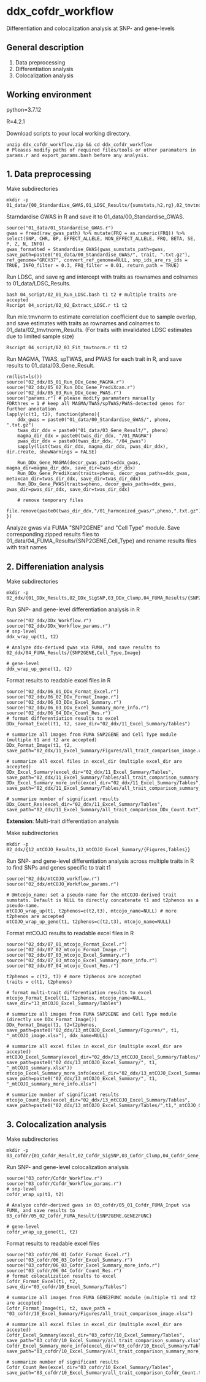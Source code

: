 # ddx_cofdr_workflow
Differentiation and colocalization analysis at SNP- and gene-levels
## General description
1. Data preprocessing
2. Differentiation analysis
3. Colocalization analysis
## Working environment
python=3.7.12

R=4.2.1

Download scripts to your local working directory.
```
unzip ddx_cofdr_workflow.zip && cd ddx_cofdr_workflow
# Pleases modify paths of required files/tools or other paramaters in params.r and export_params.bash before any analysis.
```
## 1. Data preprocessing
Make subdirectories
```
mkdir -p 01_data/{00_Standardise_GWAS,01_LDSC_Results/{sumstats,h2,rg},02_tmvtnorm_Results,03_Gene_Result,04_FUMA_Results/{SNP2GENE,Cell_Type}}
```
Starndardise GWAS in R and save it to 01_data/00_Standardise_GWAS. 
```
source("01_data/01_Standardise_GWAS.r")
gwas = fread(raw_gwas_path) %>% mutate(FRQ = as.numeric(FRQ)) %>% select(SNP, CHR, BP, EFFECT_ALLELE, NON_EFFECT_ALLELE, FRQ, BETA, SE, P, Z, N, INFO)
gwas_formatted = Standardise_GWAS(gwas_sumstats_path=gwas, save_path=paste0("01_data/00_Standardise_GWAS/", trait, ".txt.gz"), ref_genome="GRCH37", convert_ref_genome=NULL, snp_ids_are_rs_ids = TRUE, INFO_filter = 0.3, FRQ_filter = 0.01, return_path = TRUE)
```
Run LDSC, and save rg and intercept with traits as rownames and colnames to 01_data/LDSC_Results. 
```
bash 04_script/02_01_Run_LDSC.bash t1 t2 # multiple traits are accepted
Rscript 04_script/02_02_Extract_LDSC.r t1 t2
```
Run mle.tmvnorm to estimate correlation coefficient due to sample overlap, and save estimates with traits as rownames and colnames to 01_data/02_tmvtnorm_Results. (For traits with invalidated LDSC estimates due to limited sample size)
```
Rscript 04_script/02_03_Fit_tmvtnorm.r t1 t2
```
Run MAGMA, TWAS, spTWAS, and PWAS for each trait in R, and save results to 01_data/03_Gene_Result.
```
rm(list=ls())
source("02_ddx/05_01_Run_DDx_Gene_MAGMA.r")
source("02_ddx/05_02_Run_DDx_Gene_PrediXcan.r")
source("02_ddx/05_03_Run_DDx_Gene_PWAS.r")
source("params.r") # please modify paramaters manually
FDRthres = 1 # keep all MAGMA/TWAS/spTWAS/PWAS-detected genes for further annotation
lapply(c(t1, t2), function(pheno){
	ddx_gwas = paste0("01_data/00_Standardise_GWAS/", pheno, ".txt.gz")
	twas_dir_ddx = paste0("01_data/03_Gene_Result/", pheno)
	magma_dir_ddx = paste0(twas_dir_ddx, "/01_MAGMA")
	pwas_dir_ddx = paste0(twas_dir_ddx, "/04_pwas")
	sapply(list(twas_dir_ddx, magma_dir_ddx, pwas_dir_ddx), dir.create, showWarnings = FALSE)

	Run_DDx_Gene_MAGMA(decor_gwas_paths=ddx_gwas, magma_dir=magma_dir_ddx, save_dir=twas_dir_ddx)
	Run_DDx_Gene_PrediXcan(traits=pheno, decor_gwas_paths=ddx_gwas, metaxcan_dir=twas_dir_ddx, save_dir=twas_dir_ddx)
	Run_DDx_Gene_PWAS(traits=pheno, decor_gwas_paths=ddx_gwas, pwas_dir=pwas_dir_ddx, save_dir=twas_dir_ddx)

	# remove temporary files
	file.remove(paste0(twas_dir_ddx,"/01_harmonized_gwas/",pheno,".txt.gz"))
})
```
Analyze gwas via FUMA "SNP2GENE" and "Cell Type" module. Save corresponding zipped results files to 01_data/04_FUMA_Results/{SNP2GENE,Cell_Type} and rename results files with trait names

## 2. Differeniation analysis
Make subdirectories
```
mkdir -p 02_ddx/{01_DDx_Results,02_DDx_SigSNP,03_DDx_Clump,04_FUMA_Results/{SNP2GENE,Cell_Type,Image/{01_SNP_Manhattan,02_Gene_Manhattan,03_MAGMA_Tissue,04_SNP_Annot,05_Cell_Type}},05_CCGWAS_Results,06_CCGWAS_SigSNP,07_SNP_Compare,08_DDx_Gene_Result,09_CCGWAS_Gene_Result,10_DDx_CCGWAS_Gene_Compare,11_Excel_Summary/{Figures,Tables}}
```
Run SNP- and gene-level differentiation analysis in R
```
source("02_ddx/DDx_Workflow.r")
source("02_ddx/DDx_Workflow_params.r")
# snp-level
ddx_wrap_up(t1, t2)

# Analyze ddx-derived gwas via FUMA, and save results to 02_ddx/04_FUMA_Results/{SNP2GENE,Cell_Type,Image}

# gene-level
ddx_wrap_up_gene(t1, t2)
```
Format results to readable excel files in R
```
source("02_ddx/06_01_DDx_Format_Excel.r")
source("02_ddx/06_02_DDx_Format_Image.r")
source("02_ddx/06_03_DDx_Excel_Summary.r")
source("02_ddx/06_03_DDx_Excel_Summary_more_info.r")
source("02_ddx/06_04_DDx_Count_Res.r")
# format differentiation results to excel
DDx_Format_Excel(t1, t2, save_dir="02_ddx/11_Excel_Summary/Tables")

# summarize all images from FUMA SNP2GENE and Cell Type module (multiple t1 and t2 are accepted)
DDx_Format_Image(t1, t2, save_path="02_ddx/11_Excel_Summary/Figures/all_trait_comparison_image.xlsx")

# summarize all excel files in excel_dir (multiple excel_dir are accepted)
DDx_Excel_Summary(excel_dir="02_ddx/11_Excel_Summary/Tables", save_path="02_ddx/11_Excel_Summary/Tables/all_trait_comparison_summary.xlsx")
DDx_Excel_Summary_more_info(excel_dir="02_ddx/11_Excel_Summary/Tables", save_path="02_ddx/11_Excel_Summary/Tables/all_trait_comparison_summary_more_info.xlsx")

# summarize number of significant results 
DDx_Count_Res(excel_dir="02_ddx/11_Excel_Summary/Tables", save_path="02_ddx/11_Excel_Summary/all_trait_comparison_DDx_Count.txt")
```
**Extension**: Multi-trait differentiation analysis

Make subdirectories
```
mkdir -p 02_ddx/{12_mtCOJO_Results,13_mtCOJO_Excel_Summary/{Figures,Tables}}
```
Run SNP- and gene-level differentiation analysis across multiple traits in R to find SNPs and genes specific to trait t1
```
source("02_ddx/mtCOJO_workflow.r")
source("02_ddx/mtCOJO_Workflow_params.r")

# @mtcojo_name: set a pseudo-name for the mtCOJO-derived trait sumstats. Default is NULL to directly concatenate t1 and t2phenos as a pseudo-name.
mtCOJO_wrap_up(t1, t2phenos=c(t2,t3), mtcojo_name=NULL) # more t2phenos are accepted
mtCOJO_wrap_up_gene(t1, t2phenos=c(t2,t3), mtcojo_name=NULL)
```
Format mtCOJO results to readable excel files in R
```
source("02_ddx/07_01_mtcojo_Format_Excel.r")
source("02_ddx/07_02_mtcojo_Format_Image.r")
source("02_ddx/07_03_mtcojo_Excel_Summary.r")
source("02_ddx/07_03_mtcojo_Excel_Summary_more_info.r")
source("02_ddx/07_04_mtcojo_Count_Res.r")

t2phenos = c(t2, t3) # more t2phenos are accepted
traits = c(t1, t2phenos)

# format multi-trait differentiation results to excel
mtcojo_Format_Excel(t1, t2phenos, mtcojo_name=NULL, save_dir="13_mtCOJO_Excel_Summary/Tables")

# summarize all images from FUMA SNP2GENE and Cell Type module (directly use DDx_Format_Image())
DDx_Format_Image(t1, t2=t2phenos, save_path=paste0("02_ddx/13_mtCOJO_Excel_Summary/Figures/", t1, "_mtCOJO_image.xlsx"), ddx_name=NULL)

# summarize all excel files in excel_dir (multiple excel_dir are accepted)
mtCOJO_Excel_Summary(excel_dir="02_ddx/13_mtCOJO_Excel_Summary/Tables/", save_path=paste0("02_ddx/13_mtCOJO_Excel_Summary/", t1, "_mtCOJO_summary.xlsx"))
mtcojo_Excel_Summary_more_info(excel_dir="02_ddx/13_mtCOJO_Excel_Summary/Tables/", save_path=paste0("02_ddx/13_mtCOJO_Excel_Summary/", t1, "_mtCOJO_summary_more_info.xlsx")

# summarize number of significant results
mtcojo_Count_Res(excel_dir="02_ddx/13_mtCOJO_Excel_Summary/Tables", save_path=paste0("02_ddx/13_mtCOJO_Excel_Summary/Tables/",t1,"_mtCOJO_Count.txt"))
```
## 3. Colocalization analysis
Make subdirectories
```
mkdir -p 03_cofdr/{01_Cofdr_Result,02_Cofdr_SigSNP,03_Cofdr_Clump,04_Cofdr_Gene_Result,05_01_Cofdr_FUMA_Input,05_02_Cofdr_FUMA_Result/{SNP2GENE,GENE2FUNC},06_gwas_pw_Result,07_gwas_pw_SigSNP,08_HyPrColoc_Result,09_sigSNP_Comparison,10_Excel_Summary/{Figures,Tables},11_Multi_Cofdr_Summary/Tables}
```
Run SNP- and gene-level colocalization analysis
```
source("03_cofdr/Cofdr_Workflow.r")
source("03_cofdr/Cofdr_Workflow_params.r")
# snp-level
cofdr_wrap_up(t1, t2)

# Analyze cofdr-derived gwas in 03_cofdr/05_01_Cofdr_FUMA_Input via FUMA, and save results to 03_cofdr/05_02_Cofdr_FUMA_Result/{SNP2GENE,GENE2FUNC}

# gene-level
cofdr_wrap_up_gene(t1, t2)
```
Format results to readable excel files
```
source("03_cofdr/06_01_Cofdr_Format_Excel.r")
source("03_cofdr/06_03_Cofdr_Excel_Summary.r")
source("03_cofdr/06_03_Cofdr_Excel_Summary_more_info.r")
source("03_cofdr/06_04_Cofdr_Count_Res.r")
# format colocalization results to excel
Cofdr_Format_Excel(t1, t2, save_dir="03_cofdr/10_Excel_Summary/Tables")

# summarize all images from FUMA GENE2FUNC module (multiple t1 and t2 are accepted)
Cofdr_Format_Image(t1, t2, save_path = "03_cofdr/10_Excel_Summary/Figures/all_trait_comparison_image.xlsx")

# summarize all excel files in excel_dir (multiple excel_dir are accepted)
Cofdr_Excel_Summary(excel_dir="03_cofdr/10_Excel_Summary/Tables", save_path="03_cofdr/10_Excel_Summary/all_trait_comparison_summary.xlsx")
Cofdr_Excel_Summary_more_info(excel_dir="03_cofdr/10_Excel_Summary/Tables", save_path="03_cofdr/10_Excel_Summary/all_trait_comparison_summary_more_info.xlsx")

# summarize number of significant results
Cofdr_Count_Res(excel_dir="03_cofdr/10_Excel_Summary/Tables", save_path="03_cofdr/10_Excel_Summary/all_trait_comparison_Cofdr_Count.txt")
```






